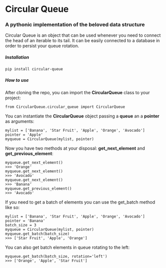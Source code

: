 # Circular Queue
### A pythonic implementation of the beloved data structure
Circular Queue is an object that can be used whenever you need to connect the head of an iterable to its tail. 
It can be easily connected to a database in order to persist your queue rotation.  
##### Installation
```
pip install circular-queue
```
##### How to use
After cloning the repo, you can import the **CircularQueue** class to your project:
```python3
from CircularQueue.circular_queue import CircularQueue
```
You can instantiate the **CircularQueue** object passing a **queue** an a **pointer** as arguments:
```python3
mylist = ['Banana', 'Star Fruit', 'Apple', 'Orange', 'Avocado']
pointer = 'Apple'
myqueue = CircularQueue(mylist, pointer)
```
Now you have two methods at your disposal: **get_next_element** and **get_previous_element**:
```python3
myqueue.get_next_element()
>>> 'Orange'
myqueue.get_next_element()
>>> 'Avocado'
myqueue.get_next_element()
>>> 'Banana'
myqueue.get_previous_element()
>>> 'Avocado'
```
If you need to get a batch of elements you can use the get_batch method like so:
```python3
mylist = ['Banana', 'Star Fruit', 'Apple', 'Orange', 'Avocado']
pointer = 'Banana'
batch_size = 3
myqueue = CircularQueue(mylist, pointer)
myqueue.get_batch(batch_size)
>>> ['Star Fruit', 'Apple', 'Orange']
````
You can also get batch elements in queue rotating to the left:
```python3
myqueue.get_batch(batch_size, rotation='left')
>>> ['Orange', 'Apple', 'Star Fruit']
```